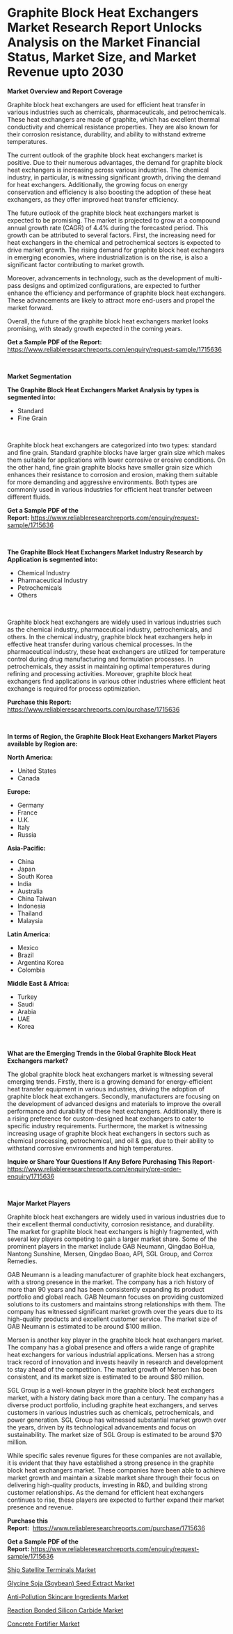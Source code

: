 <p><h1>Graphite Block Heat Exchangers Market Research Report Unlocks Analysis on the Market Financial Status, Market Size, and Market Revenue upto 2030</h1></p><p><strong>Market Overview and Report Coverage</strong></p>
<p><p>Graphite block heat exchangers are used for efficient heat transfer in various industries such as chemicals, pharmaceuticals, and petrochemicals. These heat exchangers are made of graphite, which has excellent thermal conductivity and chemical resistance properties. They are also known for their corrosion resistance, durability, and ability to withstand extreme temperatures.</p><p>The current outlook of the graphite block heat exchangers market is positive. Due to their numerous advantages, the demand for graphite block heat exchangers is increasing across various industries. The chemical industry, in particular, is witnessing significant growth, driving the demand for heat exchangers. Additionally, the growing focus on energy conservation and efficiency is also boosting the adoption of these heat exchangers, as they offer improved heat transfer efficiency.</p><p>The future outlook of the graphite block heat exchangers market is expected to be promising. The market is projected to grow at a compound annual growth rate (CAGR) of 4.4% during the forecasted period. This growth can be attributed to several factors. First, the increasing need for heat exchangers in the chemical and petrochemical sectors is expected to drive market growth. The rising demand for graphite block heat exchangers in emerging economies, where industrialization is on the rise, is also a significant factor contributing to market growth.</p><p>Moreover, advancements in technology, such as the development of multi-pass designs and optimized configurations, are expected to further enhance the efficiency and performance of graphite block heat exchangers. These advancements are likely to attract more end-users and propel the market forward.</p><p>Overall, the future of the graphite block heat exchangers market looks promising, with steady growth expected in the coming years.</p></p>
<p><strong>Get a Sample PDF of the Report:</strong> <a href="https://www.reliableresearchreports.com/enquiry/request-sample/1715636">https://www.reliableresearchreports.com/enquiry/request-sample/1715636</a></p>
<p>&nbsp;</p>
<p><strong>Market Segmentation</strong></p>
<p><strong>The Graphite Block Heat Exchangers Market Analysis by types is segmented into:</strong></p>
<p><ul><li>Standard</li><li>Fine Grain</li></ul></p>
<p>&nbsp;</p>
<p><p>Graphite block heat exchangers are categorized into two types: standard and fine grain. Standard graphite blocks have larger grain size which makes them suitable for applications with lower corrosive or erosive conditions. On the other hand, fine grain graphite blocks have smaller grain size which enhances their resistance to corrosion and erosion, making them suitable for more demanding and aggressive environments. Both types are commonly used in various industries for efficient heat transfer between different fluids.</p></p>
<p><strong>Get a Sample PDF of the Report:</strong>&nbsp;<a href="https://www.reliableresearchreports.com/enquiry/request-sample/1715636">https://www.reliableresearchreports.com/enquiry/request-sample/1715636</a></p>
<p>&nbsp;</p>
<p><strong>The Graphite Block Heat Exchangers Market Industry Research by Application is segmented into:</strong></p>
<p><ul><li>Chemical Industry</li><li>Pharmaceutical Industry</li><li>Petrochemicals</li><li>Others</li></ul></p>
<p>&nbsp;</p>
<p><p>Graphite block heat exchangers are widely used in various industries such as the chemical industry, pharmaceutical industry, petrochemicals, and others. In the chemical industry, graphite block heat exchangers help in effective heat transfer during various chemical processes. In the pharmaceutical industry, these heat exchangers are utilized for temperature control during drug manufacturing and formulation processes. In petrochemicals, they assist in maintaining optimal temperatures during refining and processing activities. Moreover, graphite block heat exchangers find applications in various other industries where efficient heat exchange is required for process optimization.</p></p>
<p><strong>Purchase this Report:</strong>&nbsp; <a href="https://www.reliableresearchreports.com/purchase/1715636">https://www.reliableresearchreports.com/purchase/1715636</a></p>
<p>&nbsp;</p>
<p><strong>In terms of Region, the Graphite Block Heat Exchangers Market Players available by Region are:</strong></p>
<p>
    <p> <strong> North America: </strong>
        <ul>
            <li>United States</li>
            <li>Canada</li>
        </ul>
        </p> 
    <p> <strong> Europe: </strong>
        <ul>
            <li>Germany</li>
            <li>France</li>
            <li>U.K.</li>
            <li>Italy</li>
            <li>Russia</li>
        </ul>
        </p> 
    <p> <strong> Asia-Pacific: </strong>
        <ul>
            <li>China</li>
            <li>Japan</li>
            <li>South Korea</li>
            <li>India</li>
            <li>Australia</li>
            <li>China Taiwan</li>
            <li>Indonesia</li>
            <li>Thailand</li>
            <li>Malaysia</li>
        </ul>
        </p> 
    <p> <strong> Latin America: </strong>
        <ul>
            <li>Mexico</li>
            <li>Brazil</li>
            <li>Argentina Korea</li>
            <li>Colombia</li>
        </ul>
        </p> 
    <p> <strong> Middle East & Africa: </strong>
        <ul>
            <li>Turkey</li>
            <li>Saudi</li>
            <li>Arabia</li>
            <li>UAE</li>
            <li>Korea</li>
        </ul>
    </p>
    </p>
<p>&nbsp;</p>
<p><strong>What are the Emerging Trends in the Global Graphite Block Heat Exchangers market?</strong></p>
<p><p>The global graphite block heat exchangers market is witnessing several emerging trends. Firstly, there is a growing demand for energy-efficient heat transfer equipment in various industries, driving the adoption of graphite block heat exchangers. Secondly, manufacturers are focusing on the development of advanced designs and materials to improve the overall performance and durability of these heat exchangers. Additionally, there is a rising preference for custom-designed heat exchangers to cater to specific industry requirements. Furthermore, the market is witnessing increasing usage of graphite block heat exchangers in sectors such as chemical processing, petrochemical, and oil & gas, due to their ability to withstand corrosive environments and high temperatures.</p></p>
<p><strong>Inquire or Share Your Questions If Any Before Purchasing This Report</strong>- <a href="https://www.reliableresearchreports.com/enquiry/pre-order-enquiry/1715636">https://www.reliableresearchreports.com/enquiry/pre-order-enquiry/1715636</a></p>
<p>&nbsp;</p>
<p><strong>Major Market Players</strong></p>
<p><p>Graphite block heat exchangers are widely used in various industries due to their excellent thermal conductivity, corrosion resistance, and durability. The market for graphite block heat exchangers is highly fragmented, with several key players competing to gain a larger market share. Some of the prominent players in the market include GAB Neumann, Qingdao BoHua, Nantong Sunshine, Mersen, Qingdao Boao, API, SGL Group, and Corrox Remedies.</p><p>GAB Neumann is a leading manufacturer of graphite block heat exchangers, with a strong presence in the market. The company has a rich history of more than 90 years and has been consistently expanding its product portfolio and global reach. GAB Neumann focuses on providing customized solutions to its customers and maintains strong relationships with them. The company has witnessed significant market growth over the years due to its high-quality products and excellent customer service. The market size of GAB Neumann is estimated to be around $100 million.</p><p>Mersen is another key player in the graphite block heat exchangers market. The company has a global presence and offers a wide range of graphite heat exchangers for various industrial applications. Mersen has a strong track record of innovation and invests heavily in research and development to stay ahead of the competition. The market growth of Mersen has been consistent, and its market size is estimated to be around $80 million.</p><p>SGL Group is a well-known player in the graphite block heat exchangers market, with a history dating back more than a century. The company has a diverse product portfolio, including graphite heat exchangers, and serves customers in various industries such as chemicals, petrochemicals, and power generation. SGL Group has witnessed substantial market growth over the years, driven by its technological advancements and focus on sustainability. The market size of SGL Group is estimated to be around $70 million.</p><p>While specific sales revenue figures for these companies are not available, it is evident that they have established a strong presence in the graphite block heat exchangers market. These companies have been able to achieve market growth and maintain a sizable market share through their focus on delivering high-quality products, investing in R&D, and building strong customer relationships. As the demand for efficient heat exchangers continues to rise, these players are expected to further expand their market presence and revenue.</p></p>
<p><strong>Purchase this Report:</strong>&nbsp;&nbsp;<a href="https://www.reliableresearchreports.com/purchase/1715636">https://www.reliableresearchreports.com/purchase/1715636</a></p>
<p></p>
<p><strong>Get a Sample PDF of the Report:</strong>&nbsp;<a href="https://www.reliableresearchreports.com/enquiry/request-sample/1715636">https://www.reliableresearchreports.com/enquiry/request-sample/1715636</a></p>
<p><p><a href="https://github.com/ambrozg/Market-Research-Report-List-1/blob/main/ship-satellite-terminals-market.md">Ship Satellite Terminals Market</a></p><p><a href="https://medium.com/@norvalolson/glycine-soja-soybean-seed-extract-market-the-key-to-successful-business-strategy-forecast-till-416ee5f74968">Glycine Soja (Soybean) Seed Extract Market</a></p><p><a href="https://medium.com/@santaraynor/anti-pollution-skincare-ingredients-market-outlook-industry-overview-and-forecast-2023-to-2030-0fb234776422">Anti-Pollution Skincare Ingredients Market</a></p><p><a href="https://www.linkedin.com/pulse/reaction-bonded-silicon-carbide-market-research-report-j34vf/">Reaction Bonded Silicon Carbide Market</a></p><p><a href="https://www.linkedin.com/pulse/concrete-fortifier-market-research-report-unlocks-analysis-financial-owgqf/">Concrete Fortifier Market</a></p></p>